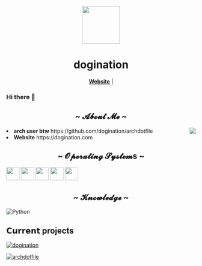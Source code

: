<div id="header" align="center">
  <img src="https://avatars.githubusercontent.com/u/80304438?v=4" width="100"/>
</div>
<h1 align="center">dogination</h1>

<p align="center">
  <strong><a href="https://www.dogination.com">Website</a></strong> |
</p>

### Hi there 👋

<h2 align="center"> ~ 𝓐𝓫𝓸𝓾𝓽 𝓜𝓮 ~ </h2>
  <div align="center">
<img src="https://media.giphy.com/media/v1.Y2lkPTc5MGI3NjExd3p6cnl0YnAxZWYwYm5jbmUwejU0ZWFua2hzOXU5bTN0ZGU1ZW9mdCZlcD12MV9pbnRlcm5hbF9naWZfYnlfaWQmY3Q9Zw/jIqh3ym2s7GU/giphy.gif" align="right">
  </div>
<li>
<b>arch user btw</b> https://github.com/dogination/archdotfile
</li>
<li>
<b>Website</b> https://dogination.com
</li>

<h2 align="center"> ~ 𝓞𝓹𝓮𝓻𝓪𝓽𝓲𝓷𝓰 𝓢𝔂𝓼𝓽𝓮𝓶s ~ </h2>
<p float="left">
  <img src="https://github.com/relliv/operating-system-logos/blob/master/src/128x128/LIN.png" width="35"/>
  <img src="https://github.com/relliv/operating-system-logos/blob/master/src/48x48/WIN.png" width="35"/> 
  <img src="https://github.com/relliv/operating-system-logos/blob/master/src/48x48/MAC.png" width="35"/>
  <img src="https://github.com/relliv/operating-system-logos/blob/master/src/48x48/IOS.png" width="35"/>
  <img src="https://github.com/relliv/operating-system-logos/blob/master/src/48x48/AND.png" width="35"/>
</p>

<h2 align="center"> ~ 𝓚𝓷𝓸𝔀𝓵𝓮𝓭𝓰𝓮 ~ </h2>

![Python](https://img.shields.io/badge/Python-3776AB?style=for-the-badge&logo=python&logoColor=white)

<!--
**dogination/dogination** is a ✨ _special_ ✨ repository because its `README.md` (this file) appears on your GitHub profile.

Here are some ideas to get you started:

- 🔭 I’m currently working on ...
- 🌱 I’m currently learning ...
- 👯 I’m looking to collaborate on ...
- 🤔 I’m looking for help with ...
- 💬 Ask me about ...
- 📫 How to reach me: ...
- 😄 Pronouns: ...
- ⚡ Fun fact: ...
-->
## 𝗖𝘂𝗿𝗿𝗲𝗻𝘁 projects
[![dogination](https://svg.bookmark.style/api?url=https://github.com/dogination/dogination.github.io&mode=light&style=horizontal)](https://github.com/dogination/dogination.github.io)

[![archdotfile](https://svg.bookmark.style/api?url=https://github.com/dogination/archdotfile&mode=light&style=horizontal)](https://github.com/dogination/archdotfile)
